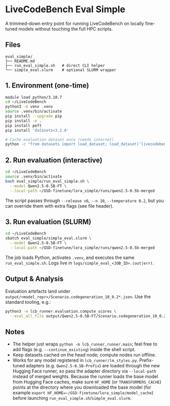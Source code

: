 # LiveCodeBench Eval Simple

A trimmed-down entry point for running LiveCodeBench on locally fine-tuned models without touching the full HPC scripts.

## Files

```
eval_simple/
├── README.md
├── run_eval_simple.sh   # direct CLI helper
└── simple_eval.slurm    # optional SLURM wrapper
```

## 1. Environment (one-time)

```bash
module load python/3.10.7
cd ~/LiveCodeBench
python3 -m venv .venv
source .venv/bin/activate
pip install --upgrade pip
pip install -e .
pip install peft
pip install 'datasets<3.2.0'

# Cache evaluation dataset once (needs internet)
python -c "from datasets import load_dataset; load_dataset('livecodebench/code_generation_lite', split='test', version_tag='v6', trust_remote_code=True)"
```

## 2. Run evaluation (interactive)

```bash
cd ~/LiveCodeBench
source .venv/bin/activate
bash eval_simple/run_eval_simple.sh \
  --model Qwen2.5-0.5B-FT \
  --local-path ~/GSD-finetune/lora_simple/runs/qwen2.5-0.5b-merged
```

The script passes through `--release v6`, `--n 10`, `--temperature 0.2`, but you can override them with extra flags (see file header).

## 3. Run evaluation (SLURM)

```bash
cd ~/LiveCodeBench
sbatch eval_simple/simple_eval.slurm \
  --model Qwen2.5-0.5B-FT \
  --local-path ~/GSD-finetune/lora_simple/runs/qwen2.5-0.5b-merged
```

The job loads Python, activates `.venv`, and executes the same `run_eval_simple.sh`. Logs live in `logs/simple_eval_<JOB_ID>.(out|err)`.

## Output & Analysis

Evaluation artefacts land under `output/<model_repr>/Scenario.codegeneration_10_0.2*.json`. Use the standard tooling, e.g.:

```bash
python3 -m lcb_runner.evaluation.compute_scores \
  --eval_all_file output/Qwen2.5-0.5B-FT/Scenario.codegeneration_10_0.2_eval_all.json
```

## Notes

- The helper just wraps `python -m lcb_runner.runner.main`; feel free to add flags (e.g. `--continue_existing`) inside the shell script.
- Keep datasets cached on the head node; compute nodes run offline.
- Works for any model registered in `lcb_runner/lm_styles.py`. Prefix-tuned adapters (e.g. `Qwen2.5-0.5B-Prefix`) are loaded through the new Hugging Face runner, so pass the adapter directory via `--local-path` instead of merged weights. Because the runner loads the base model from Hugging Face caches, make sure `HF_HOME` (or `TRANSFORMERS_CACHE`) points at the directory where you downloaded the base model (for example `export HF_HOME=~/GSD-finetune/lora_simple/model_cache`) before launching `run_eval_simple.sh`/`simple_eval.slurm`.

